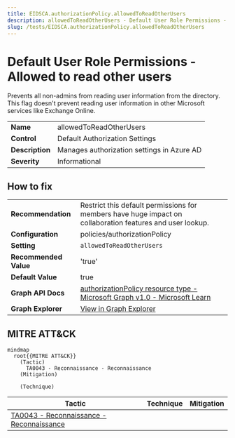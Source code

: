 ```yaml
---
title: EIDSCA.authorizationPolicy.allowedToReadOtherUsers
description: allowedToReadOtherUsers - Default User Role Permissions - Allowed to read other users
slug: /tests/EIDSCA.authorizationPolicy.allowedToReadOtherUsers
---
```


# Default User Role Permissions - Allowed to read other users

Prevents all non-admins from reading user information from the directory. This flag doesn't prevent reading user information in other Microsoft services like Exchange Online.

| | |
|-|-|
| **Name** | allowedToReadOtherUsers |
| **Control** | Default Authorization Settings |
| **Description** | Manages authorization settings in Azure AD |
| **Severity** | Informational |

## How to fix
| | |
|-|-|
| **Recommendation** | Restrict this default permissions for members have huge impact on collaboration features and user lookup. |
| **Configuration** | policies/authorizationPolicy |
| **Setting** | `allowedToReadOtherUsers` |
| **Recommended Value** | 'true' |
| **Default Value** | true |
| **Graph API Docs** | [authorizationPolicy resource type - Microsoft Graph v1.0 - Microsoft Learn](https://learn.microsoft.com/en-us/graph/api/resources/authorizationpolicy) |
| **Graph Explorer** | [View in Graph Explorer](https://developer.microsoft.com/en-us/graph/graph-explorer?request=policies/authorizationPolicy&method=GET&version=beta&GraphUrl=https://graph.microsoft.com) |


## MITRE ATT&CK

```mermaid
mindmap
  root{{MITRE ATT&CK}}
    (Tactic)
      TA0043 - Reconnaissance - Reconnaissance
    (Mitigation)

    (Technique)

```
|Tactic|Technique|Mitigation|
|---|---|---|
|[TA0043 - Reconnaissance - Reconnaissance](https://attack.mitre.org/tactics/TA0043)|||

